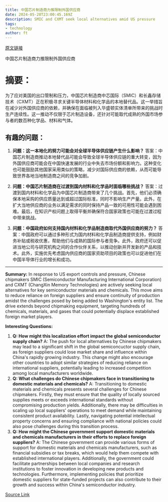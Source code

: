```yaml
---
title: 中国芯片制造商力推限制外国供应商
date: 2024-05-28T23:00:45.169Z
description: SMIC and CXMT seek local alternatives amid US pressure
tags: 
- technology
author: ft
---
```


[原文链接](https://ft.com/content/d9044108-891a-4463-b8a2-88435cbf1565)

中国芯片制造商力推限制外国供应商

# 摘要：
为了应对美国的出口管制和压力，中国芯片制造商中芯国际（SMIC）和长鑫存储技术（CXMT）正在积极寻求关键半导体材料和化学品的本地替代品。这一举措旨在减少对外国供应商的依赖，并确保在面临被列入华盛顿实体清单所带来的挑战时生产连续性。这一推动不仅限于芯片制造设备，还针对可能取代成熟的外国市场参与者的数百种化学品、材料和气体。

## 有趣的问题：

1. **问题：这一本地化的努力可能会对全球半导体供应链产生什么影响？**
   答案：中国芯片制造商推动本地替代品可能会导致全球半导体供应链的重大转变，因为外国供应商可能会在中国快速发展的行业中失去市场份额和影响力。这种变化也可能鼓励其他国家采用类似的策略，减少对国际供应商的依赖，从而可能导致世界各地当地制造商之间的竞争加剧。

2. **问题：中国芯片制造商在过渡到国内材料和化学品时面临哪些挑战？**
   答案：过渡到国内材料和化学品为中国芯片制造商带来了几个挑战。首先，他们必须确保本地采购的供应质量达到或超过国际标准，同时不影响生产产量。此外，在扩大当地供应商的业务以满足需求的同时保持产品一致的可用性可能会遇到困难。最后，在知识产权问题上取得平衡并确保符合国家政策也可能在过渡过程中带来挑战。

3. **问题：中国政府如何支持国内材料和化学品制造商取代外国供应商的努力？**
   答案：中国政府可以通过多种形式为国内材料和化学品制造商提供支持，例如财务补贴或税收优惠，帮助他们与成熟的国际参与者竞争。此外，政府还可以促进当地公司与研究机构之间的合作伙伴关系，以推动创新并开发新的产品和技术。此外，实施优先考虑国内供应商的国家资助项目的政策也可以促进他们在中国半导体行业的增长和成功。

---

**Summary:**
In response to US export controls and pressure, Chinese chipmakers SMIC (Semiconductor Manufacturing International Corporation) and CXMT (ChangXin Memory Technologies) are actively seeking local alternatives for key semiconductor materials and chemicals. This move aims to reduce reliance on foreign suppliers and ensure continuity of production amidst the challenges posed by being added to Washington's entity list. The drive extends beyond chipmaking equipment, targeting hundreds of chemicals, materials, and gases that could potentially displace established foreign market players.

**Interesting Questions:**
1. **Q: How might this localization effort impact the global semiconductor supply chain?**
   A: The push for local alternatives by Chinese chipmakers may lead to a significant shift in the global semiconcuctor supply chain, as foreign suppliers could lose market share and influence within China's rapidly growing industry. This change might also encourage other countries to adopt similar strategies of reducing reliance on international suppliers, potentially leading to increased competition among local manufacturers worldwide.
2. **Q: What challenges do Chinese chipmakers face in transitioning to domestic materials and chemicals?**
   A: Transitioning to domestic materials and chemicals presents several challenges for Chinese chipmakers. Firstly, they must ensure that the quality of locally sourced supplies meets or exceeds international standards without compromising production yields. Additionally, there may be difficulties in scaling up local suppliers' operations to meet demand while maintaining consistent product availability. Lastly, navigating potential intellectual property concerns and ensuring compliance with national policies could also pose challenges during this transition process.
3. **Q: How might the Chinese government support domestic materials and chemicals manufacturers in their efforts to replace foreign suppliers?**
   A: The Chinese government can provide various forms of support for domestic materials and chemicals manufacturers, such as financial subsidies or tax breaks, which would help them compete with established international players. Additionally, the government could facilitate partnerships between local companies and research institutions to foster innovation in developing new products and technologies. Furthermore, implementing policies that prioritize domestic suppliers for state-funded projects can also contribute to their growth and success within China's semiconductor industry.

[Source Link](https://ft.com/content/d9044108-891a-4463-b8a2-88435cbf1565)

